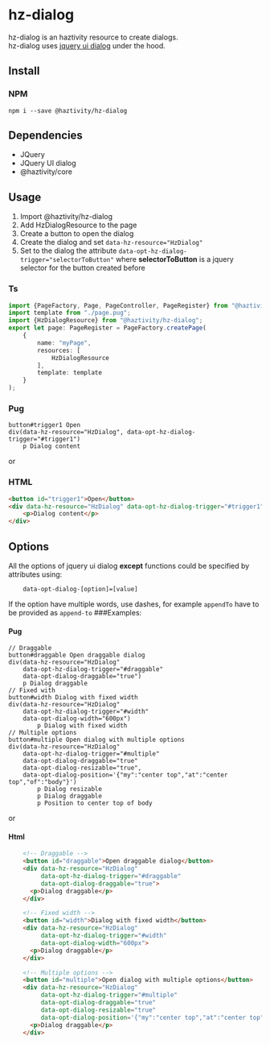 # hz-dialog
hz-dialog is an haztivity resource to create dialogs.\
hz-dialog uses [jquery ui dialog](https://jqueryui.com/dialog/) under the hood.
## Install
### NPM
```npm i --save @haztivity/hz-dialog```
## Dependencies
- JQuery
- JQuery UI dialog
- @haztivity/core
## Usage
1. Import @haztivity/hz-dialog
2. Add HzDialogResource to the page
3. Create a button to open the dialog
3. Create the dialog and set ```data-hz-resource="HzDialog"```
4. Set to the dialog the attribute ```data-opt-hz-dialog-trigger="selectorToButton"``` where __selectorToButton__ is a jquery selector for the button created before
### Ts
```typescript
import {PageFactory, Page, PageController, PageRegister} from "@haztivity/core";
import template from "./page.pug";
import {HzDialogResource} from "@haztivity/hz-dialog";
export let page: PageRegister = PageFactory.createPage(
    {
        name: "myPage",
        resources: [
            HzDialogResource
        ],
        template: template
    }
);
```
### Pug
```pug
button#trigger1 Open
div(data-hz-resource="HzDialog", data-opt-hz-dialog-trigger="#trigger1")
    p Dialog content

```
or
### HTML
```html
<button id="trigger1">Open</button>
<div data-hz-resource="HzDialog" data-opt-hz-dialog-trigger="#trigger1">
    <p>Dialog content</p>
</div>
```
## Options
All the options of jquery ui dialog **except** functions could be specified by attributes using:
```pug
    data-opt-dialog-[option]=[value]
```
If the option have multiple words, use dashes, for example ```appendTo``` have to be provided as ```append-to```
###Examples:
#### Pug
```pug
// Draggable
button#draggable Open draggable dialog
div(data-hz-resource="HzDialog"
    data-opt-hz-dialog-trigger="#draggable"
    data-opt-dialog-draggable="true")
    p Dialog draggable
// Fixed with
button#width Dialog with fixed width
div(data-hz-resource="HzDialog"
    data-opt-hz-dialog-trigger="#width"
    data-opt-dialog-width="600px")
        p Dialog with fixed width
// Multiple options
button#multiple Open dialog with multiple options
div(data-hz-resource="HzDialog"
    data-opt-hz-dialog-trigger="#multiple"
    data-opt-dialog-draggable="true"
    data-opt-dialog-resizable="true",
    data-opt-dialog-position='{"my":"center top","at":"center top","of":"body"}')
        p Dialog resizable
        p Dialog draggable
        p Position to center top of body
```
or
#### Html
```html
    <!-- Draggable -->
    <button id="draggable">Open draggable dialog</button>
    <div data-hz-resource="HzDialog"
         data-opt-hz-dialog-trigger="#draggable"
         data-opt-dialog-draggable="true">
      <p>Dialog draggable</p>
    </div>

    <!-- Fixed width -->
    <button id="width">Dialog with fixed width</button>
    <div data-hz-resource="HzDialog"
         data-opt-hz-dialog-trigger="#width"
         data-opt-dialog-width="600px">
      <p>Dialog draggable</p>
    </div>

    <!-- Multiple options -->
    <button id="multiple">Open dialog with multiple options</button>
    <div data-hz-resource="HzDialog"
         data-opt-hz-dialog-trigger="#multiple"
         data-opt-dialog-draggable="true"
         data-opt-dialog-resizable="true"
         data-opt-dialog-position='{"my":"center top","at":"center top","of":"body"}'>
      <p>Dialog draggable</p>
    </div>
```
